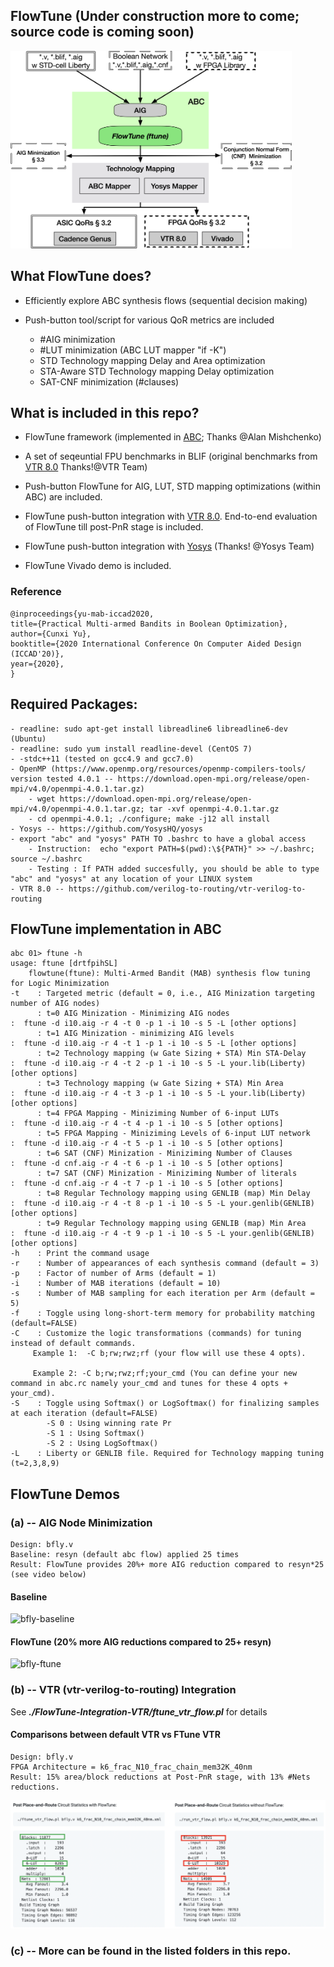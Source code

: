 ## FlowTune (Under construction more to come; source code is coming soon)

<img src="./docs/overview.png" alt="FlowTune Overview" width="450" class="center" /></a>

## What FlowTune does?

- Efficiently explore ABC synthesis flows (sequential decision making)

- Push-button tool/script for various QoR metrics are included

	- #AIG minimization 
	- #LUT minimization (ABC LUT mapper "if -K")
	- STD Technology mapping Delay and Area optimization
	- STA-Aware STD Technology mapping Delay optimization
	- SAT-CNF minimization (#clauses)

## What is included in this repo?

- FlowTune framework (implemented in <a href="https://github.com/berkeley-abc/abc">ABC</a>; Thanks @Alan Mishchenko)

- A set of seqeuntial FPU benchmarks in BLIF (original benchmarks from <a href="https://github.com/verilog-to-routing/vtr-verilog-to-routing">VTR 8.0</a> Thanks!@VTR Team)

- Push-button FlowTune for AIG, LUT, STD mapping optimizations (within ABC) are included.

- FlowTune push-button integration with <a href="https://github.com/verilog-to-routing/vtr-verilog-to-routing">VTR 8.0</a>. End-to-end evaluation of FlowTune till post-PnR stage is included.

- FlowTune push-button integration with <a href="https://github.com/YosysHQ/yosys">Yosys</a> (Thanks! @Yosys Team)

- FlowTune Vivado demo is included.



### Reference 
```shell
@inproceedings{yu-mab-iccad2020,
title={Practical Multi-armed Bandits in Boolean Optimization},
author={Cunxi Yu},
booktitle={2020 International Conference On Computer Aided Design (ICCAD'20)},
year={2020},
}
```

## Required Packages:
	- readline: sudo apt-get install libreadline6 libreadline6-dev (Ubuntu)
	- readline: sudo yum install readline-devel (CentOS 7)
	- -stdc++11 (tested on gcc4.9 and gcc7.0) 
	- OpenMP (https://www.openmp.org/resources/openmp-compilers-tools/ version tested 4.0.1 -- https://download.open-mpi.org/release/open-mpi/v4.0/openmpi-4.0.1.tar.gz)
		- wget https://download.open-mpi.org/release/open-mpi/v4.0/openmpi-4.0.1.tar.gz; tar -xvf openmpi-4.0.1.tar.gz
		- cd openmpi-4.0.1; ./configure; make -j12 all install
	- Yosys -- https://github.com/YosysHQ/yosys
	- export "abc" and "yosys" PATH TO .bashrc to have a global access
		- Instruction:  echo "export PATH=$(pwd):\${PATH}" >> ~/.bashrc; source ~/.bashrc
		- Testing : If PATH added succesfully, you should be able to type "abc" and "yosys" at any location of your LINUX system 
	- VTR 8.0 -- https://github.com/verilog-to-routing/vtr-verilog-to-routing


## FlowTune implementation in ABC

	abc 01> ftune -h
	usage: ftune [drtfpihSL]
		flowtune(ftune): Multi-Armed Bandit (MAB) synthesis flow tuning for Logic Minimization
	-t    : Targeted metric (default = 0, i.e., AIG Minization targeting number of AIG nodes)
	      : t=0 AIG Minization - Minimizing AIG nodes                       :  ftune -d i10.aig -r 4 -t 0 -p 1 -i 10 -s 5 -L [other options]
	      : t=1 AIG Minization - minimizing AIG levels                      :  ftune -d i10.aig -r 4 -t 1 -p 1 -i 10 -s 5 -L [other options]
	      : t=2 Technology mapping (w Gate Sizing + STA) Min STA-Delay      :  ftune -d i10.aig -r 4 -t 2 -p 1 -i 10 -s 5 -L your.lib(Liberty) [other options]
	      : t=3 Technology mapping (w Gate Sizing + STA) Min Area           :  ftune -d i10.aig -r 4 -t 3 -p 1 -i 10 -s 5 -L your.lib(Liberty) [other options]
	      : t=4 FPGA Mapping - Miniziming Number of 6-input LUTs            :  ftune -d i10.aig -r 4 -t 4 -p 1 -i 10 -s 5 [other options]
	      : t=5 FPGA Mapping - Miniziming Levels of 6-input LUT network     :  ftune -d i10.aig -r 4 -t 5 -p 1 -i 10 -s 5 [other options]
	      : t=6 SAT (CNF) Minization - Miniziming Number of Clauses         :  ftune -d cnf.aig -r 4 -t 6 -p 1 -i 10 -s 5 [other options]
	      : t=7 SAT (CNF) Minization - Miniziming Number of literals        :  ftune -d cnf.aig -r 4 -t 7 -p 1 -i 10 -s 5 [other options]
	      : t=8 Regular Technology mapping using GENLIB (map) Min Delay     :  ftune -d i10.aig -r 4 -t 8 -p 1 -i 10 -s 5 -L your.genlib(GENLIB) [other options]
	      : t=9 Regular Technology mapping using GENLIB (map) Min Area      :  ftune -d i10.aig -r 4 -t 9 -p 1 -i 10 -s 5 -L your.genlib(GENLIB) [other options]
	-h    : Print the command usage
	-r    : Number of appearances of each synthesis command (default = 3)
	-p    : Factor of number of Arms (default = 1)
	-i    : Number of MAB iterations (default = 10)
	-s    : Number of MAB sampling for each iteration per Arm (default = 5)
	-f    : Toggle using long-short-term memory for probability matching (default=FALSE)
	-C    : Customize the logic transformations (commands) for tuning instead of default commands. 
		 Example 1:  -C b;rw;rwz;rf (your flow will use these 4 opts).
 			
		 Example 2: -C b;rw;rwz;rf;your_cmd (You can define your new command in abc.rc namely your_cmd and tunes for these 4 opts + your_cmd).
	-S    : Toggle using Softmax() or LogSoftmax() for finalizing samples at each iteration (default=FALSE)
		    -S 0 : Using winning rate Pr
		    -S 1 : Using Softmax()
		    -S 2 : Using LogSoftmax()
	-L    : Liberty or GENLIB file. Required for Technology mapping tuning (t=2,3,8,9) 
	
## FlowTune Demos

### (a) -- AIG Node Minimization 
	Design: bfly.v
	Baseline: resyn (default abc flow) applied 25 times
	Result: FlowTune provides 20%+ more AIG reduction compared to resyn*25 
	(see video below)
	
#### Baseline 

<img src="./docs/baseline.gif" alt="bfly-baseline" /></a>

#### FlowTune (20% more AIG reductions compared to 25+ resyn)

<img src="./docs/ftune.gif" alt="bfly-ftune" /></a>

### (b) -- VTR (vtr-verilog-to-routing) Integration

See <b><i>./FlowTune-Integration-VTR/ftune_vtr_flow.pl</i></b> for details

#### Comparisons between default VTR vs FTune VTR 
	Design: bfly.v
	FPGA Architecture = k6_frac_N10_frac_chain_mem32K_40nm
	Result: 15% area/block reductions at Post-PnR stage, with 13% #Nets reductions.

<img src="./docs/vtr-integration-demo.png" alt="bfly-ftune" /></a>


### (c) -- More can be found in the listed folders in this repo.



